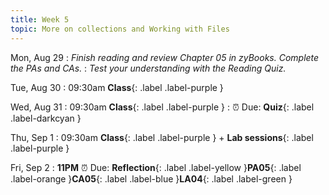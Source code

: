 ```yaml
---
title: Week 5
topic: More on collections and Working with Files
---
```

Mon, Aug 29
: _Finish reading and review Chapter 05 in zyBooks. Complete the PAs and CAs._
: _Test your understanding with the Reading Quiz._

Tue, Aug 30
: 09:30am **Class**{: .label .label-purple }

Wed, Aug 31
: 09:30am **Class**{: .label .label-purple }
    : ⏰ Due: **Quiz**{: .label .label-darkcyan }


Thu, Sep 1
: 09:30am **Class**{: .label .label-purple } + **Lab sessions**{: .label .label-purple }

Fri, Sep 2
: **11PM** ⏰  Due: **Reflection**{: .label .label-yellow }**PA05**{: .label .label-orange }**CA05**{: .label .label-blue }**LA04**{: .label .label-green }


